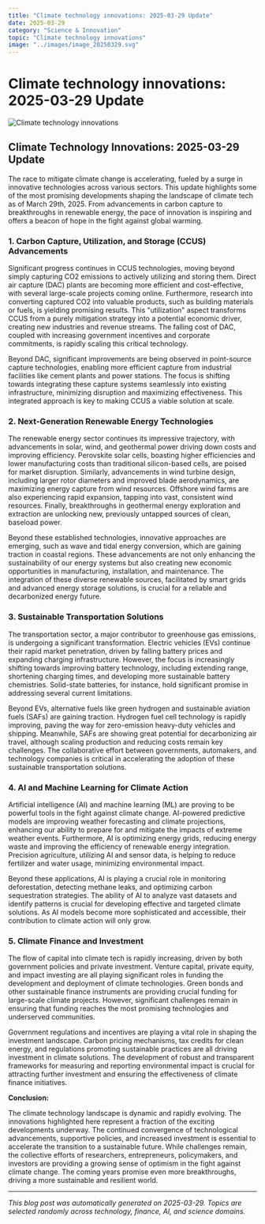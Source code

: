 ```yaml
---
title: "Climate technology innovations: 2025-03-29 Update"
date: 2025-03-29
category: "Science & Innovation"
topic: "Climate technology innovations"
image: "../images/image_20250329.svg"
---
```


# Climate technology innovations: 2025-03-29 Update

![Climate technology innovations](../images/image_20250329.svg)

## Climate Technology Innovations: 2025-03-29 Update

The race to mitigate climate change is accelerating, fueled by a surge in innovative technologies across various sectors.  This update highlights some of the most promising developments shaping the landscape of climate tech as of March 29th, 2025.  From advancements in carbon capture to breakthroughs in renewable energy, the pace of innovation is inspiring and offers a beacon of hope in the fight against global warming.

### 1.  Carbon Capture, Utilization, and Storage (CCUS) Advancements

Significant progress continues in CCUS technologies, moving beyond simply capturing CO2 emissions to actively utilizing and storing them.  Direct air capture (DAC) plants are becoming more efficient and cost-effective, with several large-scale projects coming online.  Furthermore, research into converting captured CO2 into valuable products, such as building materials or fuels, is yielding promising results.  This "utilization" aspect transforms CCUS from a purely mitigation strategy into a potential economic driver, creating new industries and revenue streams.  The falling cost of DAC, coupled with increasing government incentives and corporate commitments, is rapidly scaling this critical technology.

Beyond DAC, significant improvements are being observed in point-source capture technologies, enabling more efficient capture from industrial facilities like cement plants and power stations. The focus is shifting towards integrating these capture systems seamlessly into existing infrastructure, minimizing disruption and maximizing effectiveness.  This integrated approach is key to making CCUS a viable solution at scale.

### 2.  Next-Generation Renewable Energy Technologies

The renewable energy sector continues its impressive trajectory, with advancements in solar, wind, and geothermal power driving down costs and improving efficiency.  Perovskite solar cells, boasting higher efficiencies and lower manufacturing costs than traditional silicon-based cells, are poised for market disruption.  Similarly, advancements in wind turbine design, including larger rotor diameters and improved blade aerodynamics, are maximizing energy capture from wind resources.  Offshore wind farms are also experiencing rapid expansion, tapping into vast, consistent wind resources.  Finally, breakthroughs in geothermal energy exploration and extraction are unlocking new, previously untapped sources of clean, baseload power.

Beyond these established technologies, innovative approaches are emerging, such as wave and tidal energy conversion, which are gaining traction in coastal regions. These advancements are not only enhancing the sustainability of our energy systems but also creating new economic opportunities in manufacturing, installation, and maintenance.  The integration of these diverse renewable sources, facilitated by smart grids and advanced energy storage solutions, is crucial for a reliable and decarbonized energy future.

### 3.  Sustainable Transportation Solutions

The transportation sector, a major contributor to greenhouse gas emissions, is undergoing a significant transformation.  Electric vehicles (EVs) continue their rapid market penetration, driven by falling battery prices and expanding charging infrastructure.  However, the focus is increasingly shifting towards improving battery technology, including extending range, shortening charging times, and developing more sustainable battery chemistries.  Solid-state batteries, for instance, hold significant promise in addressing several current limitations.

Beyond EVs, alternative fuels like green hydrogen and sustainable aviation fuels (SAFs) are gaining traction.  Hydrogen fuel cell technology is rapidly improving, paving the way for zero-emission heavy-duty vehicles and shipping.  Meanwhile, SAFs are showing great potential for decarbonizing air travel, although scaling production and reducing costs remain key challenges.  The collaborative effort between governments, automakers, and technology companies is critical in accelerating the adoption of these sustainable transportation solutions.


### 4.  AI and Machine Learning for Climate Action

Artificial intelligence (AI) and machine learning (ML) are proving to be powerful tools in the fight against climate change.  AI-powered predictive models are improving weather forecasting and climate projections, enhancing our ability to prepare for and mitigate the impacts of extreme weather events.  Furthermore, AI is optimizing energy grids, reducing energy waste and improving the efficiency of renewable energy integration.  Precision agriculture, utilizing AI and sensor data, is helping to reduce fertilizer and water usage, minimizing environmental impact.

Beyond these applications, AI is playing a crucial role in monitoring deforestation, detecting methane leaks, and optimizing carbon sequestration strategies.  The ability of AI to analyze vast datasets and identify patterns is crucial for developing effective and targeted climate solutions.  As AI models become more sophisticated and accessible, their contribution to climate action will only grow.

### 5.  Climate Finance and Investment

The flow of capital into climate tech is rapidly increasing, driven by both government policies and private investment.  Venture capital, private equity, and impact investing are all playing significant roles in funding the development and deployment of climate technologies.  Green bonds and other sustainable finance instruments are providing crucial funding for large-scale climate projects.  However, significant challenges remain in ensuring that funding reaches the most promising technologies and underserved communities.

Government regulations and incentives are playing a vital role in shaping the investment landscape.  Carbon pricing mechanisms, tax credits for clean energy, and regulations promoting sustainable practices are all driving investment in climate solutions.  The development of robust and transparent frameworks for measuring and reporting environmental impact is crucial for attracting further investment and ensuring the effectiveness of climate finance initiatives.


**Conclusion:**

The climate technology landscape is dynamic and rapidly evolving.  The innovations highlighted here represent a fraction of the exciting developments underway.  The continued convergence of technological advancements, supportive policies, and increased investment is essential to accelerate the transition to a sustainable future.  While challenges remain, the collective efforts of researchers, entrepreneurs, policymakers, and investors are providing a growing sense of optimism in the fight against climate change.  The coming years promise even more breakthroughs, driving a more sustainable and resilient world.


---
*This blog post was automatically generated on 2025-03-29. Topics are selected randomly across technology, finance, AI, and science domains.*
